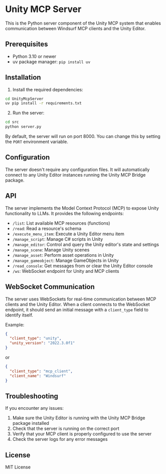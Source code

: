 # Unity MCP Server

This is the Python server component of the Unity MCP system that enables communication between Windsurf MCP clients and the Unity Editor.

## Prerequisites

- Python 3.10 or newer
- uv package manager: `pip install uv`

## Installation

1. Install the required dependencies:

```bash
cd UnityMcpServer
uv pip install -r requirements.txt
```

2. Run the server:

```bash
cd src
python server.py
```

By default, the server will run on port 8000. You can change this by setting the `PORT` environment variable.

## Configuration

The server doesn't require any configuration files. It will automatically connect to any Unity Editor instances running the Unity MCP Bridge package.

## API

The server implements the Model Context Protocol (MCP) to expose Unity functionality to LLMs. It provides the following endpoints:

- `/list`: List available MCP resources (functions)
- `/read`: Read a resource's schema
- `/execute_menu_item`: Execute a Unity Editor menu item
- `/manage_script`: Manage C# scripts in Unity
- `/manage_editor`: Control and query the Unity editor's state and settings
- `/manage_scene`: Manage Unity scenes
- `/manage_asset`: Perform asset operations in Unity
- `/manage_gameobject`: Manage GameObjects in Unity
- `/read_console`: Get messages from or clear the Unity Editor console
- `/ws`: WebSocket endpoint for Unity and MCP clients

## WebSocket Communication

The server uses WebSockets for real-time communication between MCP clients and the Unity Editor. When a client connects to the WebSocket endpoint, it should send an initial message with a `client_type` field to identify itself.

Example:

```json
{
  "client_type": "unity",
  "unity_version": "2022.3.0f1"
}
```

or

```json
{
  "client_type": "mcp_client",
  "client_name": "Windsurf"
}
```

## Troubleshooting

If you encounter any issues:

1. Make sure the Unity Editor is running with the Unity MCP Bridge package installed
2. Check that the server is running on the correct port
3. Verify that your MCP client is properly configured to use the server
4. Check the server logs for any error messages

## License

MIT License
